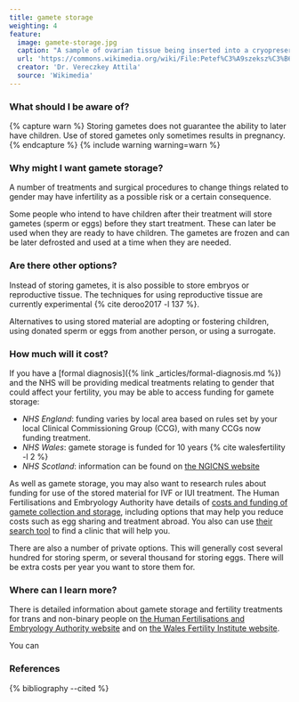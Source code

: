 ```yaml
---
title: gamete storage
weighting: 4
feature:
  image: gamete-storage.jpg
  caption: "A sample of ovarian tissue being inserted into a cryopreservation chamber"
  url: 'https://commons.wikimedia.org/wiki/File:Petef%C3%A9szeksz%C3%B6vet-cs%C3%ADkok_fagyasztva_t%C3%A1rol%C3%A1sa.jpg'
  creator: 'Dr. Vereczkey Attila'
  source: 'Wikimedia'
---
```


### What should I be aware of?

{% capture warn %}
Storing gametes does not guarantee the ability to later have children. Use of stored gametes only sometimes results in pregnancy.
{% endcapture %}
{% include warning warning=warn %}

### Why might I want gamete storage?

A number of treatments and surgical procedures to change things related to gender may have infertility as a possible risk or a certain consequence.

Some people who intend to have children after their treatment will store gametes (sperm or eggs) before they start treatment. These can later be used when they are ready to have children. The gametes are frozen and can be later defrosted and used at a time when they are needed.

### Are there other options?

Instead of storing gametes, it is also possible to store embryos or reproductive tissue. The techniques for using reproductive tissue are currently experimental {% cite deroo2017 -l 137 %}.

Alternatives to using stored material are adopting or fostering children, using donated sperm or eggs from another person, or using a surrogate. 

### How much will it cost?

If you have a [formal diagnosis]({% link _articles/formal-diagnosis.md %}) and the NHS will be providing medical treatments relating to gender that could affect your fertility, you may be able to access funding for gamete storage:

- *NHS England*: funding varies by local area based on rules set by your local Clinical Commissioning Group (CCG), with many CCGs now funding treatment.
- *NHS Wales*: gamete storage is funded for 10 years {% cite walesfertility -l 2 %}
- *NHS Scotland*: information can be found on [the NGICNS website](https://www.nn.nhs.scot/ngicns/wp-content/uploads/sites/17/2023/04/NSD_GRP_OG_05-Endocrine-and-fertility-preservation-guidance-2022-v0.8.pdf)

As well as gamete storage, you may also want to research rules about funding for use of the stored material for IVF or IUI treatment. The Human Fertilisations and Embryology Authority have details of [costs and funding of gamete collection and storage](https://www.hfea.gov.uk/treatments/explore-all-treatments/costs-and-funding/), including options that may help you reduce costs such as egg sharing and treatment abroad. You also can use [their search tool](https://www.hfea.gov.uk/choose-a-clinic/clinic-search/) to find a clinic that will help you.

There are also a number of private options. This will generally cost several hundred for storing sperm, or several thousand for storing eggs. There will be extra costs per year you want to store them for.

### Where can I learn more?

There is detailed information about gamete storage and fertility treatments for trans and non-binary people on [the Human Fertilisations and Embryology Authority website](https://www.hfea.gov.uk/treatments/fertility-preservation/information-for-trans-and-non-binary-people-seeking-fertility-treatment/) and on [the Wales Fertility Institute website](https://www.umbrellacymru.co.uk/wp-content/uploads/2023/06/Fertility-Preservation-Information-for-Gender-Diversity..V1.pdf).

You can 

### References

{% bibliography --cited %}  

